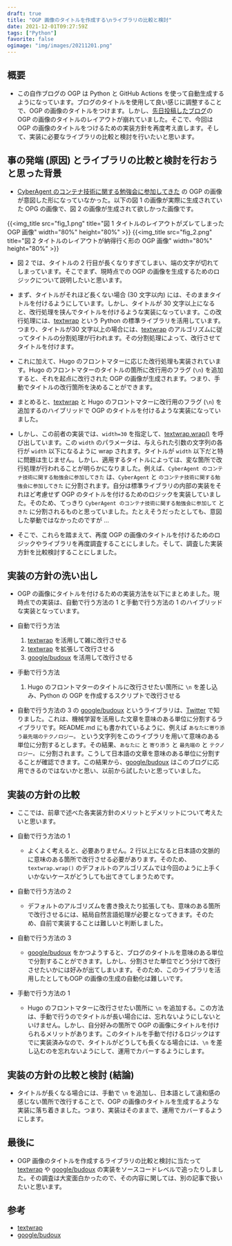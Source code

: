 ```yaml
---
draft: true
title: "OGP 画像のタイトルを作成する\nライブラリの比較と検討"
date: 2021-12-01T09:27:59Z
tags: ["Python"]
favorite: false
ogimage: "img/images/20211201.png"
---
```


## 概要

- この自作ブログの OGP は Python と GitHub Actions を使って自動生成するようになっています。ブログのタイトルを使用して良い感じに調整することで、OGP の画像のタイトルをつけます。しかし、[先日投稿したブログ](https://hakiwata.jp/post/20211124/)の OGP の画像のタイトルのレイアウトが崩れていました。そこで、今回は OGP の画像のタイトルをつけるための実装方針を再度考え直します。そして、実装に必要なライブラリの比較と検討を行いたいと思います。

## 事の発端 (原因) とライブラリの比較と検討を行おうと思った背景

- [CyberAgent のコンテナ技術に関する勉強会に参加してきた](https://hakiwata.jp/post/20211124/) の OGP の画像が意図した形になっていなかった。以下の図 1 の画像が実際に生成されていた OPG の画像で、図 2 の画像が生成されて欲しかった画像です。

{{<img_title src="fig_1.png" title="図 1 タイトルのレイアウトがズレてしまった OGP 画像" width="80%" height="80%" >}}
{{<img_title src="fig_2.png" title="図 2 タイトルのレイアウトが納得行く形の OGP 画像" width="80%" height="80%" >}}

- 図 2 では、タイトルの 2 行目が長くなりすぎてしまい、端の文字が切れてしまっています。そこでまず、現時点での OGP の画像を生成するためのロジックについて説明したいと思います。

- まず、タイトルがそれほど長くない場合 (30 文字以内) には、そのままタイトルを付けるようにしています。しかし、タイトルが 30 文字以上になると、改行処理を挟んでタイトルを付けるような実装になっています。この改行処理には、[textwrap](https://docs.python.org/ja/3/library/textwrap.html) という Python の標準ライブラリを活用しています。つまり、タイトルが30 文字以上の場合には、[textwrap](https://docs.python.org/ja/3/library/textwrap.html) のアルゴリズムに従ってタイトルの分割処理が行われます。その分割処理によって、改行させてタイトルを付けます。

- これに加えて、Hugo のフロントマターに応じた改行処理も実装されています。Hugo のフロントマターのタイトルの箇所に改行用のフラグ (`\n`) を追加すると、それを起点に改行された OGP の画像が生成されます。つまり、手動でタイトルの改行箇所を決めることができます。

- まとめると、[textwrap](https://docs.python.org/ja/3/library/textwrap.html) と Hugo のフロントマターに改行用のフラグ (`\n`) を追加するのハイブリッドで OGP のタイトルを付けるような実装になっていました。

- しかし、この前者の実装では、`width=30` を指定して、[textwrap.wrap()](https://docs.python.org/ja/3/library/textwrap.html#textwrap.wrap) を呼び出しています。この `width` のパラメータは、与えられた引数の文字列の各行が `width` 以下になるように wrap されます。タイトルが `width` 以下だと特に問題は生じません。しかし、適用するタイトルによっては、変な箇所で改行処理が行われることが明らかになりました。例えば、`CyberAgent のコンテナ技術に関する勉強会に参加してきた` は、`CyberAgent` と `のコンテナ技術に関する勉強会に参加してきた` に分割されます。自分は標準ライブラリの内部の実装をそれほど考慮せず OGP のタイトルを付けるためのロジックを実装していました。そのため、てっきり `CyberAgent のコンテナ技術に関する勉強会に参加して` と `きた` に分割されるものと思っていました。たとえそうだったとしても、意図した挙動ではなかったのですが ...

- そこで、これらを踏まえて、再度 OGP の画像のタイトルを付けるためのロジックやライブラリを再度調査することにしました。そして、調査した実装方針を比較検討することにしました。

## 実装の方針の洗い出し

- OGP の画像にタイトルを付けるための実装方法を以下にまとめました。現時点での実装は、自動で行う方法の 1 と手動で行う方法の 1 のハイブリッドな実装となっています。

- 自動で行う方法
  1. [textwrap](https://github.com/python/cpython/blob/3.9/Lib/textwrap.py) を活用して雑に改行させる
  2. [textwrap](https://github.com/python/cpython/blob/3.9/Lib/textwrap.py) を拡張して改行させる
  3. [google/budoux](https://github.com/google/budoux) を活用して改行させる
- 手動で行う方法
  1. Hugo のフロントマターのタイトルに改行させたい箇所に `\n` を差し込み、Python の OGP を作成するスクリプトで改行させる

- 自動で行う方法の 3 の [google/budoux](https://github.com/google/budoux) というライブラリは、[Twitter](https://twitter.com/tushuhei/status/1461184410473033742?s=20) で知りました。これは、機械学習を活用した文章を意味のある単位に分割するライブラリです。README.md にも書かれているように、例えば `あなたに寄り添う最先端のテクノロジー。` という文字列をこのライブラリを用いて意味のある単位に分割するとします。その結果、`あなたに` と `寄り添う` と `最先端の` と `テクノロジー。` に分割されます。こうして日本語の文章を意味のある単位に分割することが確認できます。この結果から、[google/budoux](https://github.com/google/budoux) はこのブログに応用できるのではないかと思い、以前から試したいと思っていました。

## 実装の方針の比較

- ここでは、前章で述べた各実装方針のメリットとデメリットについて考えたいと思います。

- 自動で行う方法の 1 
  - よくよく考えると、必要ありません。2 行以上になると日本語の文脈的に意味のある箇所で改行させる必要があります。そのため、`textwrap.wrap()` のデフォルトのアルゴリズムでは今回のように上手くいかないケースがどうしても出てきてしまうためです。

- 自動で行う方法の 2
  - デフォルトのアルゴリズムを書き換えたり拡張しても、意味のある箇所で改行させるには、結局自然言語処理が必要となってきます。そのため、自前で実装することは難しいと判断しました。

- 自動で行う方法の 3
  - [google/budoux](https://github.com/google/budoux) をかつようすると、ブログのタイトルを意味のある単位で分割することができます。しかし、分割させた単位でどう分けて改行させたいかには好みが出てしまいます。そのため、このライブラリを活用したとしてもOGP の画像の生成の自動化は難しいです。

- 手動で行う方法の 1 
  - Hugo のフロントマターに改行させたい箇所に `\n` を追加する。この方法は、手動で行うのでタイトルが長い場合には、忘れないようにしないといけません。しかし、自分好みの箇所で OGP の画像にタイトルを付けられるメリットがあります。このタイトルを手動で付けるロジックはすでに実装済みなので、タイトルがどうしても長くなる場合には、`\n` を差し込むのを忘れないようにして、運用でカバーするようにします。

## 実装の方針の比較と検討 (結論)

- タイトルが長くなる場合には、手動で `\n` を追加し、日本語として違和感の感じない箇所で改行することで、OGP の画像のタイトルを生成するような実装に落ち着きました。つまり、実装はそのままで、運用でカバーするようにします。


## 最後に

- OGP 画像のタイトルを作成するライブラリの比較と検討に当たって [textwrap](https://github.com/python/cpython/blob/3.9/Lib/textwrap.py) や [google/budoux](https://github.com/google/budoux) の実装をソースコードレベルで追ったりしました。その調査は大変面白かったので、その内容に関しては、別の記事で扱いたいと思います。

## 参考

- [textwrap](https://github.com/python/cpython/blob/3.9/Lib/textwrap.py)
- [google/budoux](https://github.com/google/budoux)
